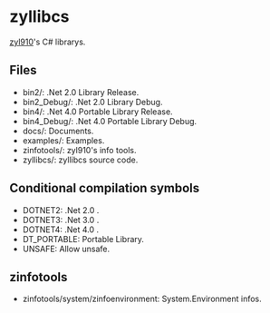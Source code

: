 ﻿zyllibcs
========

[zyl910](https://github.com/zyl910)'s C# librarys.


## Files

* bin2/: .Net 2.0 Library Release.
* bin2_Debug/: .Net 2.0 Library Debug.
* bin4/: .Net 4.0 Portable Library Release.
* bin4_Debug/: .Net 4.0 Portable Library Debug.
* docs/: Documents.
* examples/: Examples.
* zinfotools/: zyl910's info tools.
* zyllibcs/: zyllibcs source code.


## Conditional compilation symbols

* DOTNET2: .Net 2.0 .
* DOTNET3: .Net 3.0 .
* DOTNET4: .Net 4.0 .
* DT_PORTABLE: Portable Library.
* UNSAFE: Allow unsafe.


## zinfotools

* zinfotools/system/zinfoenvironment: System.Environment infos.


